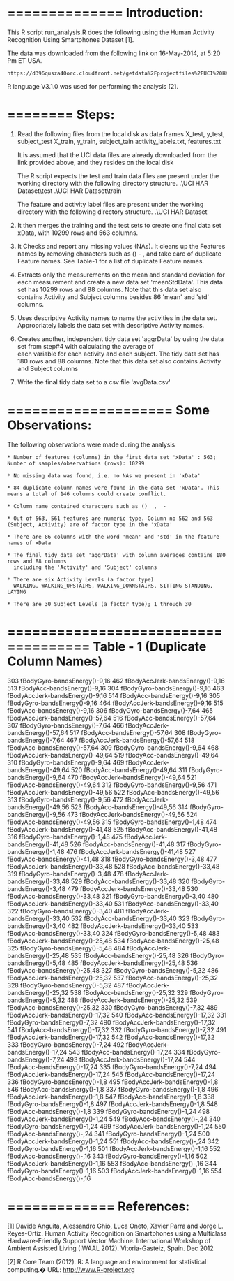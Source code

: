 ==============
Introduction:
==============
This R script run_analysis.R does the following using the Human Activity Recognition Using Smartphones Dataset [1].

The data was downloaded from the following link on 16-May-2014, at 5:20 Pm ET USA.

    https://d396qusza40orc.cloudfront.net/getdata%2Fprojectfiles%2FUCI%20HAR%20Dataset.zip 

R language V3.1.0 was used for performing the analysis [2].

========
 Steps:
========
1. Read the following files from the local disk as data frames
	X_test, y_test, subject_test
	X_train, y_train, subject_tain
	activity_labels.txt, features.txt

   It is assumed that the UCI data files are already downloaded from the link provided above, and they resides on the   local disk

   The R script expects the test and train data files are present under the working directory with the following directory structure.
	.\UCI HAR Dataset\test
	.\UCI HAR Dataset\train

   The feature and activity label files are present under the working directory with the following directory structure.
	.\UCI HAR Dataset

2. It then merges the training and the test sets to create one final data set xData, with 10299 rows and 563 columns.

3. It Checks and report any missing values (NAs). It cleans up the Features names by removing characters such as () - ,
   and take care of duplicate Feature names. See Table-1 for a list of duplicate Feature names.

4. Extracts only the measurements on the mean and standard deviation for each measurement and create a new data set 'meanStdData'. 
   This data set has 10299 rows and 88 columns. Note that this data set also contains Activity and Subject columns besides 
   86 'mean' and 'std' columns. 

5. Uses descriptive Activity names to name the activities in the data set. Appropriately labels the data set with descriptive 
   Activity names. 

6. Creates another, independent tidy data set 'aggrData' by using the data set from step#4 with calculating the average of  
   each variable for each activity and each subject. The tidy data set has 180 rows and 88 columns. Note that this data set also
   contains Activity and Subject columns

7. Write the final tidy data set to a csv file 'avgData.csv'


====================
 Some Observations: 
====================

The following observations were made during the analysis

    * Number of features (columns) in the first data set 'xData' : 563;  Number of samples/observations (rows): 10299

    * No missing data was found, i.e. no NAs we present in 'xData' 

    * 84 duplicate column names were found in the data set 'xData'. This means a total of 146 columns could create conflict.

    * Column name contained characters such as ()  ,  -

    * Out of 563, 561 features are numeric type. Column no 562 and 563 (Subject, Activity) are of factor type in the 'xData'

    * There are 86 columns with the word 'mean' and 'std' in the feature names of xData

    * The final tidy data set 'aggrData' with column averages contains 180 rows and 88 columns 
      including the 'Activity' and 'Subject' columns

    * There are six Activity Levels (a factor type)
      WALKING, WALKING_UPSTAIRS, WALKING_DOWNSTAIRS, SITTING STANDING, LAYING

    * There are 30 Subject Levels (a factor type); 1 through 30


====================================
 Table - 1 (Duplicate Column Names) 
====================================

303 fBodyGyro-bandsEnergy()-9,16  462 fBodyAccJerk-bandsEnergy()-9,16   513 fBodyAcc-bandsEnergy()-9,16
304 fBodyGyro-bandsEnergy()-9,16  463 fBodyAccJerk-bandsEnergy()-9,16   514 fBodyAcc-bandsEnergy()-9,16
305 fBodyGyro-bandsEnergy()-9,16  464 fBodyAccJerk-bandsEnergy()-9,16   515 fBodyAcc-bandsEnergy()-9,16
306 fBodyGyro-bandsEnergy()-7,64  465 fBodyAccJerk-bandsEnergy()-57,64	516 fBodyAcc-bandsEnergy()-57,64
307 fBodyGyro-bandsEnergy()-7,64  466 fBodyAccJerk-bandsEnergy()-57,64	517 fBodyAcc-bandsEnergy()-57,64
308 fBodyGyro-bandsEnergy()-7,64  467 fBodyAccJerk-bandsEnergy()-57,64	518 fBodyAcc-bandsEnergy()-57,64
309 fBodyGyro-bandsEnergy()-9,64  468 fBodyAccJerk-bandsEnergy()-49,64	519 fBodyAcc-bandsEnergy()-49,64
310 fBodyGyro-bandsEnergy()-9,64  469 fBodyAccJerk-bandsEnergy()-49,64	520 fBodyAcc-bandsEnergy()-49,64
311 fBodyGyro-bandsEnergy()-9,64  470 fBodyAccJerk-bandsEnergy()-49,64	521 fBodyAcc-bandsEnergy()-49,64
312 fBodyGyro-bandsEnergy()-9,56  471 fBodyAccJerk-bandsEnergy()-49,56	522 fBodyAcc-bandsEnergy()-49,56
313 fBodyGyro-bandsEnergy()-9,56  472 fBodyAccJerk-bandsEnergy()-49,56	523 fBodyAcc-bandsEnergy()-49,56
314 fBodyGyro-bandsEnergy()-9,56  473 fBodyAccJerk-bandsEnergy()-49,56	524 fBodyAcc-bandsEnergy()-49,56
315 fBodyGyro-bandsEnergy()-1,48  474 fBodyAccJerk-bandsEnergy()-41,48	525 fBodyAcc-bandsEnergy()-41,48
316 fBodyGyro-bandsEnergy()-1,48  475 fBodyAccJerk-bandsEnergy()-41,48	526 fBodyAcc-bandsEnergy()-41,48
317 fBodyGyro-bandsEnergy()-1,48  476 fBodyAccJerk-bandsEnergy()-41,48	527 fBodyAcc-bandsEnergy()-41,48
318 fBodyGyro-bandsEnergy()-3,48  477 fBodyAccJerk-bandsEnergy()-33,48	528 fBodyAcc-bandsEnergy()-33,48
319 fBodyGyro-bandsEnergy()-3,48  478 fBodyAccJerk-bandsEnergy()-33,48	529 fBodyAcc-bandsEnergy()-33,48
320 fBodyGyro-bandsEnergy()-3,48  479 fBodyAccJerk-bandsEnergy()-33,48	530 fBodyAcc-bandsEnergy()-33,48
321 fBodyGyro-bandsEnergy()-3,40  480 fBodyAccJerk-bandsEnergy()-33,40	531 fBodyAcc-bandsEnergy()-33,40
322 fBodyGyro-bandsEnergy()-3,40  481 fBodyAccJerk-bandsEnergy()-33,40	532 fBodyAcc-bandsEnergy()-33,40
323 fBodyGyro-bandsEnergy()-3,40  482 fBodyAccJerk-bandsEnergy()-33,40	533 fBodyAcc-bandsEnergy()-33,40
324 fBodyGyro-bandsEnergy()-5,48  483 fBodyAccJerk-bandsEnergy()-25,48	534 fBodyAcc-bandsEnergy()-25,48
325 fBodyGyro-bandsEnergy()-5,48  484 fBodyAccJerk-bandsEnergy()-25,48	535 fBodyAcc-bandsEnergy()-25,48
326 fBodyGyro-bandsEnergy()-5,48  485 fBodyAccJerk-bandsEnergy()-25,48	536 fBodyAcc-bandsEnergy()-25,48
327 fBodyGyro-bandsEnergy()-5,32  486 fBodyAccJerk-bandsEnergy()-25,32	537 fBodyAcc-bandsEnergy()-25,32
328 fBodyGyro-bandsEnergy()-5,32  487 fBodyAccJerk-bandsEnergy()-25,32	538 fBodyAcc-bandsEnergy()-25,32
329 fBodyGyro-bandsEnergy()-5,32  488 fBodyAccJerk-bandsEnergy()-25,32	539 fBodyAcc-bandsEnergy()-25,32
330 fBodyGyro-bandsEnergy()-7,32  489 fBodyAccJerk-bandsEnergy()-17,32	540 fBodyAcc-bandsEnergy()-17,32
331 fBodyGyro-bandsEnergy()-7,32  490 fBodyAccJerk-bandsEnergy()-17,32	541 fBodyAcc-bandsEnergy()-17,32
332 fBodyGyro-bandsEnergy()-7,32  491 fBodyAccJerk-bandsEnergy()-17,32	542 fBodyAcc-bandsEnergy()-17,32
333 fBodyGyro-bandsEnergy()-7,24  492 fBodyAccJerk-bandsEnergy()-17,24	543 fBodyAcc-bandsEnergy()-17,24
334 fBodyGyro-bandsEnergy()-7,24  493 fBodyAccJerk-bandsEnergy()-17,24	544 fBodyAcc-bandsEnergy()-17,24
335 fBodyGyro-bandsEnergy()-7,24  494 fBodyAccJerk-bandsEnergy()-17,24  545 fBodyAcc-bandsEnergy()-17,24
336 fBodyGyro-bandsEnergy()-1,8	  495 fBodyAccJerk-bandsEnergy()-1,8    546 fBodyAcc-bandsEnergy()-1,8
337 fBodyGyro-bandsEnergy()-1,8   496 fBodyAccJerk-bandsEnergy()-1,8    547 fBodyAcc-bandsEnergy()-1,8
338 fBodyGyro-bandsEnergy()-1,8	  497 fBodyAccJerk-bandsEnergy()-1,8    548 fBodyAcc-bandsEnergy()-1,8
339 fBodyGyro-bandsEnergy()-1,24  498 fBodyAccJerk-bandsEnergy()-1,24   549 fBodyAcc-bandsEnergy()-,24
340 fBodyGyro-bandsEnergy()-1,24  499 fBodyAccJerk-bandsEnergy()-1,24   550 fBodyAcc-bandsEnergy()-,24
341 fBodyGyro-bandsEnergy()-1,24  500 fBodyAccJerk-bandsEnergy()-1,24   551 fBodyAcc-bandsEnergy()-,24
342 fBodyGyro-bandsEnergy()-1,16  501 fBodyAccJerk-bandsEnergy()-1,16   552 fBodyAcc-bandsEnergy()-,16
343 fBodyGyro-bandsEnergy()-1,16  502 fBodyAccJerk-bandsEnergy()-1,16   553 fBodyAcc-bandsEnergy()-,16
344 fBodyGyro-bandsEnergy()-1,16  503 fBodyAccJerk-bandsEnergy()-1,16   554 fBodyAcc-bandsEnergy()-,16


=============
 References:
=============
[1] Davide Anguita, Alessandro Ghio, Luca Oneto, Xavier Parra and Jorge L. Reyes-Ortiz. Human Activity Recognition on Smartphones using a Multiclass Hardware-Friendly Support Vector Machine. International Workshop of Ambient Assisted Living (IWAAL 2012). Vitoria-Gasteiz, Spain. Dec 2012

[2] R Core Team (2012). R: A language and environment for statistical computing.� URL: http://www.R-project.org
